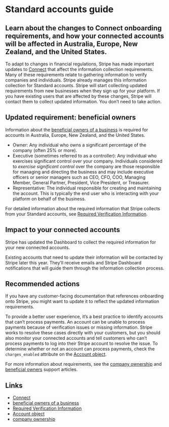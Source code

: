 # Standard accounts guide

## Learn about the changes to Connect onboarding requirements, and how your connected accounts will be affected in Australia, Europe, New Zealand, and the United States.

To adapt to changes in financial regulations, Stripe has made important updates
to [Connect](https://docs.stripe.com/connect) that affect the information
collection requirements. Many of these requirements relate to gathering
information to verify companies and individuals. Stripe already manages this
information collection for Standard accounts. Stripe will start collecting
updated requirements from new businesses when they sign up for your platform. If
you have existing users that are affected by these changes, Stripe will contact
them to collect updated information. You don’t need to take action.

## Updated requirement: beneficial owners

Information about the [beneficial owners of a
business](https://support.stripe.com/questions/beneficial-owner-and-director-definitions)
is required for accounts in Australia, Europe, New Zealand, and the United
States.

- Owner: Any individual who owns a significant percentage of the company (often
25% or more).
- Executive (sometimes referred to as a controller): Any individual who
exercises significant control over your company. Individuals considered to
*exercise significant control* over the company are those responsible for
managing and directing the business and may include executive officers or senior
managers such as CEO, CFO, COO, Managing Member, General Partner, President,
Vice President, or Treasurer.
- Representative: The individual responsible for creating and maintaining the
account. This is typically the end user who is interacting with your platform on
behalf of the business.

For detailed information about the required information that Stripe collects
from your Standard accounts, see [Required Verification
Information](https://docs.stripe.com/connect/required-verification-information).

## Impact to your connected accounts

Stripe has updated the Dashboard to collect the required information for your
new connected accounts.

Existing accounts that need to update their information will be contacted by
Stripe later this year. They’ll receive emails and Stripe Dashboard
notifications that will guide them through the information collection process.

## Recommended actions

If you have any customer-facing documentation that references onboarding onto
Stripe, you might want to update it to reflect the updated information
requirements.

To provide a better user experience, it’s a best practice to identify accounts
that can’t process payments. An account can be unable to process payments
because of verification issues or missing information. Stripe works to resolve
these cases directly with your customers, but you should also monitor your
connected accounts and tell customers who can’t process payments to log into
their Stripe account to resolve the issue. To determine whether or not an
account can process payments, check the `charges_enabled` attribute on the
[Account
object](https://docs.stripe.com/api/accounts/object#account_object-charges_enabled).

For more information about requirements, see the [company
ownership](https://support.stripe.com/questions/owners-and-directors) and
[beneficial
owners](https://support.stripe.com/questions/beneficial-owner-and-director-definitions)
support articles.

## Links

- [Connect](https://docs.stripe.com/connect)
- [beneficial owners of a
business](https://support.stripe.com/questions/beneficial-owner-and-director-definitions)
- [Required Verification
Information](https://docs.stripe.com/connect/required-verification-information)
- [Account
object](https://docs.stripe.com/api/accounts/object#account_object-charges_enabled)
- [company ownership](https://support.stripe.com/questions/owners-and-directors)